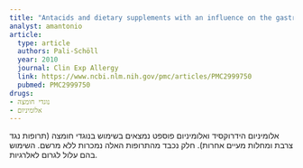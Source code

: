 ```yaml
---
title: "Antacids and dietary supplements with an influence on the gastric pH increase the risk for food sensitization"
analyst: amantonio
article:
  type: article
  authors: Pali-Schöll
  year: 2010
  journal: Clin Exp Allergy
  link: https://www.ncbi.nlm.nih.gov/pmc/articles/PMC2999750
  pubmed: PMC2999750
drugs:
- נוגדי חומצה
- אלומיניום
---
```


אלומיניום הידרוקסיד ואלומיניום פוספט נמצאים בשימוש בנוגדי חומצה (תרופות נגד צרבת ומחלות מעיים אחרות). חלק נכבד מהתרופות האלה נמכרות ללא מרשם. השימוש בהם עלול לגרום לאלרגיות.
